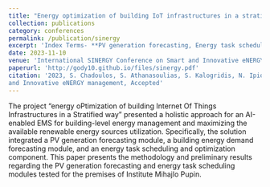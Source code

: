 ```yaml
---
title: "Energy optimization of building IoT infrastructures in a stratified way"
collection: publications
category: conferences
permalink: /publication/sinergy
excerpt: 'Index Terms- **PV generation forecasting, Energy task scheduling**'
date: 2023-11-10
venue: 'International SINERGY Conference on Smart and Innovative eNERGY management'
paperurl: 'http://gody10.github.io/files/sinergy.pdf'
citation: '2023, S. Chadoulos, S. Athanasoulias, S. Kalogridis, N. Ipiotis, O. Diamantopoulos, I. Koutsopoulos and G. Polyzos, "Energy Optimization of Building IoT Infrastructures in a Stratified Way", International SINERGY Conference on Smart
and Innovative eNERGY management, Accepted'
---
```

The project “energy oPtimization of building Internet Of
Things Infrastructures in a Stratified way” presented a holistic approach
for an AI-enabled EMS for building-level energy management and maximizing the available renewable energy sources utilization. Specifically,
the solution integrated a PV generation forecasting module, a building
energy demand forecasting module, and an energy task scheduling and
optimization component. This paper presents the methodology and preliminary results regarding the PV generation forecasting and energy task
scheduling modules tested for the premises of Institute Mihajlo Pupin.